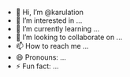- 👋 Hi, I’m @karulation
- 👀 I’m interested in ...
- 🌱 I’m currently learning ...
- 💞️ I’m looking to collaborate on ...
- 📫 How to reach me ...
- 😄 Pronouns: ...
- ⚡ Fun fact: ...

<!---
karulation/karulation is a ✨ special ✨ repository because its `README.md` (this file) appears on your GitHub profile.
You can click the Preview link to take a look at your changes.
--->
